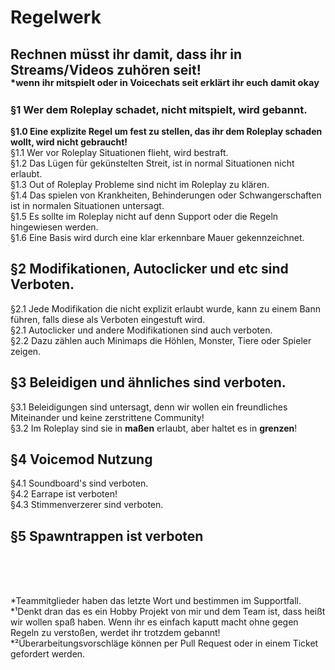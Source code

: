# Regelwerk

## Rechnen müsst ihr damit, dass ihr in Streams/Videos zuhören seit!</br><sup><sup>*wenn ihr mitspielt oder in Voicechats seit erklärt ihr euch damit okay</sup></sup>


### §1 Wer dem Roleplay schadet, nicht mitspielt, wird gebannt.
**§1.0 Eine explizite Regel um fest zu stellen, das ihr dem Roleplay schaden wollt, wird nicht gebraucht!**</br>
§1.1 Wer vor Roleplay Situationen flieht, wird bestraft.</br>
§1.2 Das Lügen für gekünstelten Streit, ist in normal Situationen nicht erlaubt.</br>
§1.3 Out of Roleplay Probleme sind nicht im Roleplay zu klären.</br>
§1.4 Das spielen von Krankheiten, Behinderungen oder Schwangerschaften ist in normalen Situationen untersagt.</br>
§1.5 Es sollte im Roleplay nicht auf denn Support oder die Regeln hingewiesen werden.</br>
§1.6 Eine Basis wird durch eine klar erkennbare Mauer gekennzeichnet.

## §2 Modifikationen, Autoclicker und etc sind Verboten.  
§2.1 Jede Modifikation die nicht explizit erlaubt wurde, kann zu einem Bann führen, falls diese als Verboten eingestuft wird.</br>
§2.1 Autoclicker und andere Modifikationen sind auch verboten.</br>
§2.2 Dazu zählen auch Minimaps die Höhlen, Monster, Tiere oder Spieler zeigen.</br>

## §3 Beleidigen und ähnliches sind verboten.
§3.1 Beleidigungen sind untersagt, denn wir wollen ein freundliches Miteinander und keine zerstrittene Community!</br>
§3.2 Im Roleplay sind sie in **maßen** erlaubt, aber haltet es in **grenzen**!

## §4 Voicemod Nutzung
§4.1 Soundboard's sind verboten.</br>
§4.2 Earrape ist verboten!</br>
§4.3 Stimmenverzerer sind verboten.</br>

## §5 Spawntrappen ist verboten


</br></br></br>


*Teammitglieder haben das letzte Wort und bestimmen im Supportfall.</br>
*¹Denkt dran das es ein Hobby Projekt von mir und dem Team ist, dass heißt wir wollen spaß haben. 
Wenn ihr es einfach kaputt macht ohne gegen Regeln zu verstoßen, werdet ihr trotzdem gebannt!</br>
*²Überarbeitungsvorschläge können per Pull Request oder in einem Ticket gefordert werden.</br>
